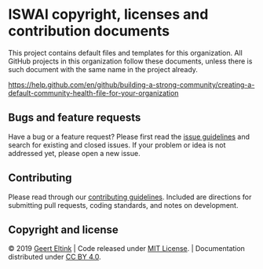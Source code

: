 # ISWAI copyright, licenses and contribution documents

This project contains default files and templates for this organization. All GitHub projects in this organization follow these documents, unless there is such document with the same name in the project already.

https://help.github.com/en/github/building-a-strong-community/creating-a-default-community-health-file-for-your-organization

## Bugs and feature requests

Have a bug or a feature request? Please first read the
[issue guidelines](https://github.com/iswai/.github/blob/master/CONTRIBUTING.md#using-the-issue-tracker)
and search for existing and closed issues. If your problem or idea is not addressed yet, please open
a new issue.

## Contributing

Please read through our [contributing guidelines](https://github.com/iswai/.github/blob/master/CONTRIBUTING.md#contributing).
Included are directions for submitting pull requests, coding standards, and notes on development.

## Copyright and license

© 2019 [Geert Eltink](https://www.elt.ink/) |
Code released under [MIT License](https://github.com/iswai/.github/blob/master/LICENSE.md). |
Documentation distributed under [CC BY 4.0](https://creativecommons.org/licenses/by/4.0/).
